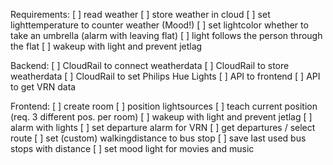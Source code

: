Requirements:
[ ] read weather
[ ] store weather in cloud
[ ] set lighttemperature to counter weather (Mood!)
[ ] set lightcolor whether to take an umbrella (alarm with leaving flat)
[ ] light follows the person through the flat
[ ] wakeup with light and prevent jetlag

Backend: 
[ ] CloudRail to connect weatherdata 
[ ] CloudRail to store weatherdata
[ ] CloudRail to set Philips Hue Lights
[ ] API to frontend
[ ] API to get VRN data

Frontend: 
[ ] create room
[ ] position lightsources
[ ] teach current position (req. 3 different pos. per room)
[ ] wakeup with light and prevent jetlag
[ ] alarm with lights
[ ] set departure alarm for VRN 
	[ ] get departures / select route
	[ ] set (custom) walkingdistance to bus stop
[ ] save last used bus stops with distance
[ ] set mood light for movies and music
